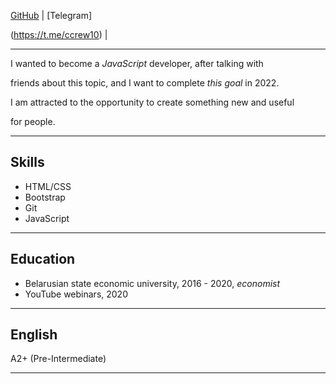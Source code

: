 [GitHub](https://github.com/Trubanov) | [Telegram]

(https://t.me/ccrew10) | 


---

I wanted to become a *JavaScript* developer, after talking with 

friends about this topic, and I want to complete *this goal* in 2022. 

I am attracted to the opportunity to create something new and useful 

for people.

---

## Skills

- HTML/CSS
- Bootstrap
- Git
- JavaScript 

---

## Education

- Belarusian state economic university, 2016 - 2020, *economist*
- YouTube webinars, 2020

---

## English

A2+ (Pre-Intermediate)

---